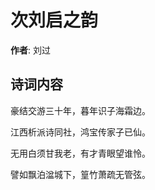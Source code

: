 # 次刘启之韵

**作者**: 刘过

## 诗词内容

豪结交游三十年，暮年识子海霜边。

江西析派诗同社，鸿宝传家子已仙。

无用白须甘我老，有才青眼望谁怜。

譬如飘泊湓城下，篁竹萧疏无管弦。

